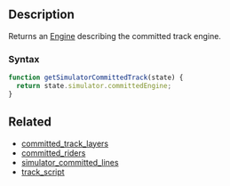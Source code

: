## Description

Returns an [Engine](https://github.com/Malizma333/line-rider-web-docs/blob/main/External/templates.js#L95-L114) describing the committed track engine.

### Syntax

```js
function getSimulatorCommittedTrack(state) {
  return state.simulator.committedEngine;
}
```

## Related

- [committed_track_layers](./committed_track_layers.md)
- [committed_riders](./committed_riders.md)
- [simulator_committed_lines](./simulator_committed_lines.md)
- [track_script](./track_script.md)

